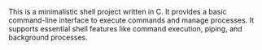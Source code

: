 This is a minimalistic shell project written in C.
It provides a basic command-line interface to execute commands and manage processes.
It supports essential shell features like command execution, piping, and background processes.
